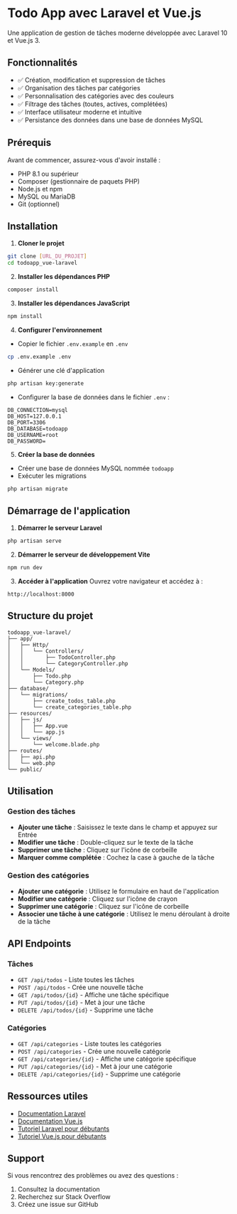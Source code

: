 # Todo App avec Laravel et Vue.js

Une application de gestion de tâches moderne développée avec Laravel 10 et Vue.js 3.

## Fonctionnalités

- ✅ Création, modification et suppression de tâches
- ✅ Organisation des tâches par catégories
- ✅ Personnalisation des catégories avec des couleurs
- ✅ Filtrage des tâches (toutes, actives, complétées)
- ✅ Interface utilisateur moderne et intuitive
- ✅ Persistance des données dans une base de données MySQL

## Prérequis

Avant de commencer, assurez-vous d'avoir installé :

- PHP 8.1 ou supérieur
- Composer (gestionnaire de paquets PHP)
- Node.js et npm
- MySQL ou MariaDB
- Git (optionnel)

## Installation

1. **Cloner le projet**
```bash
git clone [URL_DU_PROJET]
cd todoapp_vue-laravel
```

2. **Installer les dépendances PHP**
```bash
composer install
```

3. **Installer les dépendances JavaScript**
```bash
npm install
```

4. **Configurer l'environnement**
- Copier le fichier `.env.example` en `.env`
```bash
cp .env.example .env
```
- Générer une clé d'application
```bash
php artisan key:generate
```
- Configurer la base de données dans le fichier `.env` :
```
DB_CONNECTION=mysql
DB_HOST=127.0.0.1
DB_PORT=3306
DB_DATABASE=todoapp
DB_USERNAME=root
DB_PASSWORD=
```

5. **Créer la base de données**
- Créer une base de données MySQL nommée `todoapp`
- Exécuter les migrations
```bash
php artisan migrate
```

## Démarrage de l'application

1. **Démarrer le serveur Laravel**
```bash
php artisan serve
```

2. **Démarrer le serveur de développement Vite**
```bash
npm run dev
```

3. **Accéder à l'application**
Ouvrez votre navigateur et accédez à :
```
http://localhost:8000
```

## Structure du projet

```
todoapp_vue-laravel/
├── app/
│   ├── Http/
│   │   └── Controllers/
│   │       ├── TodoController.php
│   │       └── CategoryController.php
│   └── Models/
│       ├── Todo.php
│       └── Category.php
├── database/
│   └── migrations/
│       ├── create_todos_table.php
│       └── create_categories_table.php
├── resources/
│   ├── js/
│   │   ├── App.vue
│   │   └── app.js
│   └── views/
│       └── welcome.blade.php
├── routes/
│   ├── api.php
│   └── web.php
└── public/
```

## Utilisation

### Gestion des tâches
- **Ajouter une tâche** : Saisissez le texte dans le champ et appuyez sur Entrée
- **Modifier une tâche** : Double-cliquez sur le texte de la tâche
- **Supprimer une tâche** : Cliquez sur l'icône de corbeille
- **Marquer comme complétée** : Cochez la case à gauche de la tâche

### Gestion des catégories
- **Ajouter une catégorie** : Utilisez le formulaire en haut de l'application
- **Modifier une catégorie** : Cliquez sur l'icône de crayon
- **Supprimer une catégorie** : Cliquez sur l'icône de corbeille
- **Associer une tâche à une catégorie** : Utilisez le menu déroulant à droite de la tâche

## API Endpoints

### Tâches
- `GET /api/todos` - Liste toutes les tâches
- `POST /api/todos` - Crée une nouvelle tâche
- `GET /api/todos/{id}` - Affiche une tâche spécifique
- `PUT /api/todos/{id}` - Met à jour une tâche
- `DELETE /api/todos/{id}` - Supprime une tâche

### Catégories
- `GET /api/categories` - Liste toutes les catégories
- `POST /api/categories` - Crée une nouvelle catégorie
- `GET /api/categories/{id}` - Affiche une catégorie spécifique
- `PUT /api/categories/{id}` - Met à jour une catégorie
- `DELETE /api/categories/{id}` - Supprime une catégorie


## Ressources utiles

- [Documentation Laravel](https://laravel.com/docs)
- [Documentation Vue.js](https://vuejs.org/guide)
- [Tutoriel Laravel pour débutants](https://laravel.com/docs/10.x/installation)
- [Tutoriel Vue.js pour débutants](https://vuejs.org/guide/introduction.html)

## Support

Si vous rencontrez des problèmes ou avez des questions :
1. Consultez la documentation
2. Recherchez sur Stack Overflow
3. Créez une issue sur GitHub

